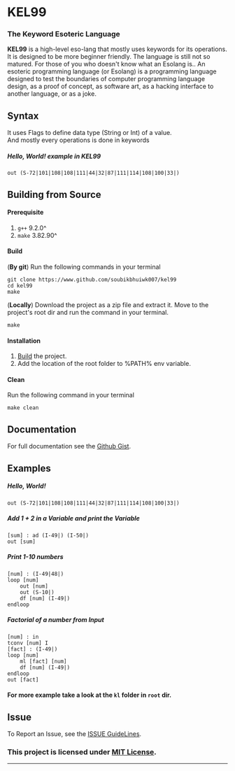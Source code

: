 # KEL99
### The Keyword Esoteric Language
**KEL99** is a high-level eso-lang that mostly uses keywords for its operations. It is designed to be more beginner friendly. The language is still not so matured. For those of you who doesn't know what an Esolang is.. An esoteric programming language (or Esolang) is a programming language designed to test the boundaries of computer programming language design, as a proof of concept, as software art, as a hacking interface to another language, or as a joke.

## Syntax
It uses Flags to define data type (String or Int) of a value.<br>
And mostly every operations is done in keywords <br>
##### Hello, World! example in KEL99
```
out (S-72|101|108|108|111|44|32|87|111|114|108|100|33|)
```
## Building from Source
#### Prerequisite
1. `g++` 9.2.0^
2. `make` 3.82.90^
#### Build
(**By git**) Run the following commands in your terminal
```
git clone https://www.github.com/soubikbhuiwk007/kel99
cd kel99
make
```

(**Locally**) Download the project as a zip file and extract it. Move to the project's root dir and run the command in your terminal.
```
make
```
#### Installation
1. [Build](#Build) the project.
2. Add the location of the root folder to %PATH% env variable.
#### Clean
Run the following command in your terminal
```
make clean
```
## Documentation
For full documentation see the [Github Gist](https://gist.github.com/soubikbhuiwk007/19daf1b3410f66aa949d01a08cb3a5e7).

## Examples
##### Hello, World!
```
out (S-72|101|108|108|111|44|32|87|111|114|108|100|33|)
```
##### Add 1 + 2 in a Variable and print the Variable
```
[sum] : ad (I-49|) (I-50|)
out [sum]
```
##### Print 1-10 numbers
```
[num] : (I-49|48|)
loop [num]
    out [num]
    out (S-10|)
    df [num] (I-49|)
endloop
```
##### Factorial of a number from Input
```
[num] : in
tconv [num] I
[fact] : (I-49|)
loop [num]
    ml [fact] [num]
    df [num] (I-49|)
endloop
out [fact]
```
#### For more example take a look at the `kl` folder in `root` dir.
## Issue
To Report an Issue, see the [ISSUE GuideLines](ISSUE.md).

### This project is licensed under [MIT License](./LICENSE).
***
